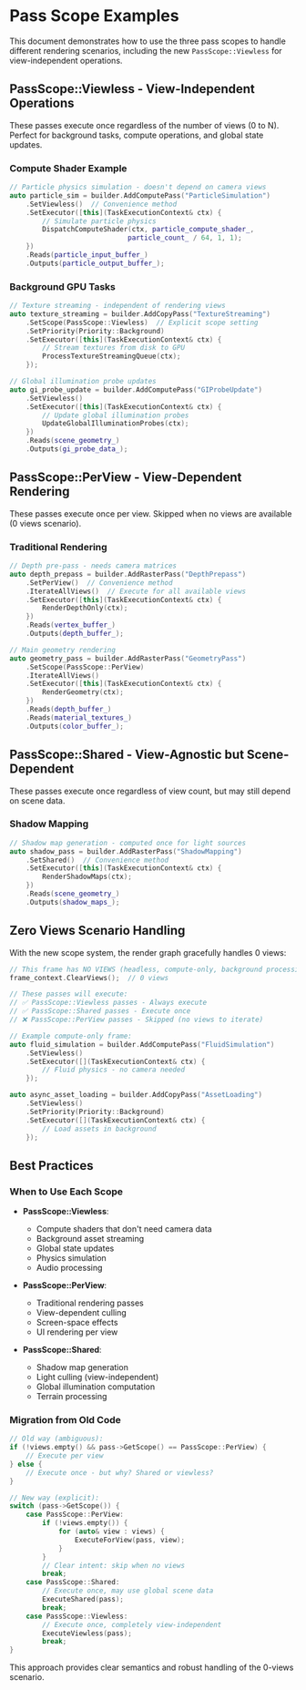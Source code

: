 # Pass Scope Examples

This document demonstrates how to use the three pass scopes to handle different rendering scenarios, including the new `PassScope::Viewless` for view-independent operations.

## PassScope::Viewless - View-Independent Operations

These passes execute once regardless of the number of views (0 to N). Perfect for background tasks, compute operations, and global state updates.

### Compute Shader Example

```cpp
// Particle physics simulation - doesn't depend on camera views
auto particle_sim = builder.AddComputePass("ParticleSimulation")
    .SetViewless()  // Convenience method
    .SetExecutor([this](TaskExecutionContext& ctx) {
        // Simulate particle physics
        DispatchComputeShader(ctx, particle_compute_shader_,
                             particle_count_ / 64, 1, 1);
    })
    .Reads(particle_input_buffer_)
    .Outputs(particle_output_buffer_);
```

### Background GPU Tasks

```cpp
// Texture streaming - independent of rendering views
auto texture_streaming = builder.AddCopyPass("TextureStreaming")
    .SetScope(PassScope::Viewless)  // Explicit scope setting
    .SetPriority(Priority::Background)
    .SetExecutor([this](TaskExecutionContext& ctx) {
        // Stream textures from disk to GPU
        ProcessTextureStreamingQueue(ctx);
    });

// Global illumination probe updates
auto gi_probe_update = builder.AddComputePass("GIProbeUpdate")
    .SetViewless()
    .SetExecutor([this](TaskExecutionContext& ctx) {
        // Update global illumination probes
        UpdateGlobalIlluminationProbes(ctx);
    })
    .Reads(scene_geometry_)
    .Outputs(gi_probe_data_);
```

## PassScope::PerView - View-Dependent Rendering

These passes execute once per view. Skipped when no views are available (0 views scenario).

### Traditional Rendering

```cpp
// Depth pre-pass - needs camera matrices
auto depth_prepass = builder.AddRasterPass("DepthPrepass")
    .SetPerView()  // Convenience method
    .IterateAllViews()  // Execute for all available views
    .SetExecutor([this](TaskExecutionContext& ctx) {
        RenderDepthOnly(ctx);
    })
    .Reads(vertex_buffer_)
    .Outputs(depth_buffer_);

// Main geometry rendering
auto geometry_pass = builder.AddRasterPass("GeometryPass")
    .SetScope(PassScope::PerView)
    .IterateAllViews()
    .SetExecutor([this](TaskExecutionContext& ctx) {
        RenderGeometry(ctx);
    })
    .Reads(depth_buffer_)
    .Reads(material_textures_)
    .Outputs(color_buffer_);
```

## PassScope::Shared - View-Agnostic but Scene-Dependent

These passes execute once regardless of view count, but may still depend on scene data.

### Shadow Mapping

```cpp
// Shadow map generation - computed once for light sources
auto shadow_pass = builder.AddRasterPass("ShadowMapping")
    .SetShared()  // Convenience method
    .SetExecutor([this](TaskExecutionContext& ctx) {
        RenderShadowMaps(ctx);
    })
    .Reads(scene_geometry_)
    .Outputs(shadow_maps_);
```

## Zero Views Scenario Handling

With the new scope system, the render graph gracefully handles 0 views:

```cpp
// This frame has NO VIEWS (headless, compute-only, background processing)
frame_context.ClearViews();  // 0 views

// These passes will execute:
// ✅ PassScope::Viewless passes - Always execute
// ✅ PassScope::Shared passes - Execute once
// ❌ PassScope::PerView passes - Skipped (no views to iterate)

// Example compute-only frame:
auto fluid_simulation = builder.AddComputePass("FluidSimulation")
    .SetViewless()
    .SetExecutor([](TaskExecutionContext& ctx) {
        // Fluid physics - no camera needed
    });

auto async_asset_loading = builder.AddCopyPass("AssetLoading")
    .SetViewless()
    .SetPriority(Priority::Background)
    .SetExecutor([](TaskExecutionContext& ctx) {
        // Load assets in background
    });
```

## Best Practices

### When to Use Each Scope

- **PassScope::Viewless**:
  - Compute shaders that don't need camera data
  - Background asset streaming
  - Global state updates
  - Physics simulation
  - Audio processing

- **PassScope::PerView**:
  - Traditional rendering passes
  - View-dependent culling
  - Screen-space effects
  - UI rendering per view

- **PassScope::Shared**:
  - Shadow map generation
  - Light culling (view-independent)
  - Global illumination computation
  - Terrain processing

### Migration from Old Code

```cpp
// Old way (ambiguous):
if (!views.empty() && pass->GetScope() == PassScope::PerView) {
    // Execute per view
} else {
    // Execute once - but why? Shared or viewless?
}

// New way (explicit):
switch (pass->GetScope()) {
    case PassScope::PerView:
        if (!views.empty()) {
            for (auto& view : views) {
                ExecuteForView(pass, view);
            }
        }
        // Clear intent: skip when no views
        break;
    case PassScope::Shared:
        // Execute once, may use global scene data
        ExecuteShared(pass);
        break;
    case PassScope::Viewless:
        // Execute once, completely view-independent
        ExecuteViewless(pass);
        break;
}
```

This approach provides clear semantics and robust handling of the 0-views scenario.
